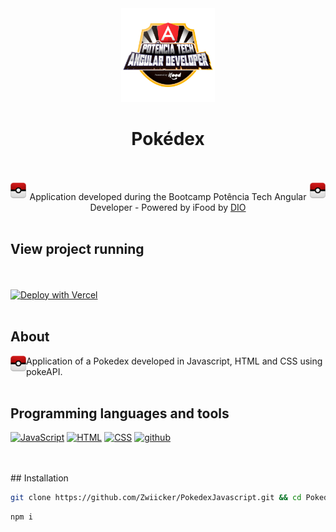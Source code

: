 <div align="center"><img align="" width="150px" src="/angular-developer.png">
  
 # Pokédex

<br /><br /><img align="left" width="25px" src="assets/images/fav.png">
  <img align="right" width="25px" src="assets/images/fav.png">

  Application developed during the Bootcamp Potência Tech Angular Developer - Powered by iFood by [DIO](https://web.dio.me/) <br /><br />

</div> 

##  View project running 
  
 <br /><br /> [![Deploy with Vercel](https://vercel.com/button)](https://pokedex-javascript-zwiicker.vercel.app/)<br /><br />

## About
<img align="left" width="25px" src="assets/images/fav.png">
  
Application of a Pokedex developed in Javascript, HTML and CSS using pokeAPI. <br /><br /> 
    
## Programming languages and tools

<p align="left">
   <a href="https://github.com/Zwiicker?tab=repositories&q=&type=&language=javascript&sort="><img src="https://img.shields.io/badge/JavaScript-F7DF1E?style=for-the-badge&logo=javascript&logoColor=black" alt="JavaScript"/></a>
  <a href="https://github.com/Zwiicker?tab=repositories&q=&type=&language=html&sort="><img src="https://img.shields.io/badge/HTML5-E34F26?style=for-the-badge&logo=html5&logoColor=white" alt="HTML"/></a>
   <a href="https://github.com/Zwiicker?tab=repositories&q=&type=&language=css&sort="><img src="https://img.shields.io/badge/CSS-239120?&style=for-the-badge&logo=css3&logoColor=white" alt="CSS"/></a>
  <a href="https://github.com/">
  <img src="https://img.shields.io/badge/GitHub-100000?style=for-the-badge&logo=github&logoColor=white" alt="github"/>
  </a>
</p>
<br /><br />
## Installation

```sh
git clone https://github.com/Zwiicker/PokedexJavascript.git && cd PokedexJavascript
```
```sh  
npm i
```
